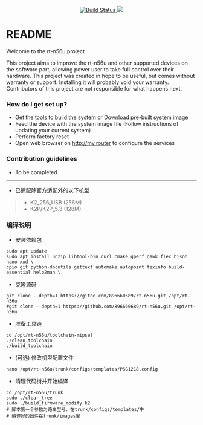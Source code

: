<p align="center">
  <a href="https://travis-ci.com/896660689/rt-n56u">
    <img src="https://travis-ci.com/896660689/rt-n56u.svg?branch=k2x" alt="Build Status" />
  </a>
  <a href="https://github.com/896660689/rt-n56u/releases">
    <img src="https://img.shields.io/github/release/896660689/rt-n56u.svg?/all.svg?style=flat-square">
  </a>
</p>

# README #

Welcome to the rt-n56u project

This project aims to improve the rt-n56u and other supported devices on the software part, allowing power user to take full control over their hardware.
This project was created in hope to be useful, but comes without warranty or support. Installing it will probably void your warranty. 
Contributors of this project are not responsible for what happens next.

### How do I get set up? ###

* [Get the tools to build the system](https://bitbucket.org/padavan/rt-n56u/wiki/EN/HowToMakeFirmware) or [Download pre-built system image](https://bitbucket.org/padavan/rt-n56u/downloads)
* Feed the device with the system image file (Follow instructions of updating your current system)
* Perform factory reset
* Open web browser on http://my.router to configure the services

### Contribution guidelines ###

* To be completed

***

- 已适配除官方适配外的以下机型

>- K2_256_USB (256M)
>- K2P/K2P_5.3 (128M)


### 编译说明 ###

* 安装依赖包
```shell
sudo apt update
sudo apt install unzip libtool-bin curl cmake gperf gawk flex bison nano xxd \
cpio git python-docutils gettext automake autopoint texinfo build-essential help2man \
```
* 克隆源码
```shell
git clone --depth=1 https://gitee.com/896660689/rt-n56u.git /opt/rt-n56u
#git clone --depth=1 https://github.com/896660689/rt-n56u.git /opt/rt-n56u
```
* 准备工具链
```shell
cd /opt/rt-n56u/toolchain-mipsel
./clean_toolchain
./build_toolchain
```
* (可选) 修改机型配置文件
```shell
nano /opt/rt-n56u/trunk/configs/templates/PSG1218.config
```
* 清理代码树并开始编译
```shell
cd /opt/rt-n56u/trunk
sudo ./clear_tree
sudo ./build_firmware_modify k2
# 脚本第一个参数为路由型号，在trunk/configs/templates/中
# 编译好的固件在trunk/images里
```

